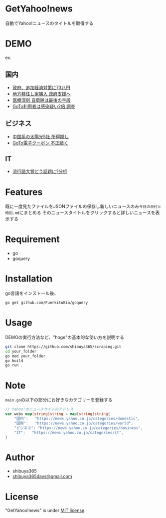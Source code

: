 # GetYahoo!news
 
自動でYahoo!ニュースのタイトルを取得する
# DEMO
ex.
## 国内
- [政府、追加経済対策に73兆円](https://news.yahoo.co.jp/pickup/6378687)
- [地方移住し家購入 政府支援へ](https://news.yahoo.co.jp/pickup/6378693)
- [医療深刻 自衛隊は最後の手段](https://news.yahoo.co.jp/pickup/6378688)
- [GoTo利用者は感染疑い2倍 調査](https://news.yahoo.co.jp/pickup/6378685)
## ビジネス
- [中国系の太陽光5社 所得隠し](https://news.yahoo.co.jp/pickup/6378702)
- [GoTo電子クーポン 不正続く](https://news.yahoo.co.jp/pickup/6378696)
## IT
- [流行語大賞どう話題に?分析](https://news.yahoo.co.jp/pickup/6378691)

# Features
既に一度見たファイルをJSONファイルの保存し新しいニュースのみ`今日の日付と時刻.md`にまとめる
そのニュースタイトルをクリックすると詳しいニュースを表示する

# Requirement
 
* go
* goquery
 
# Installation
 go言語をインストール後、
```bash
go get github.com/PuerkitoBio/goquery
```
 
# Usage
 
DEMOの実行方法など、"hoge"の基本的な使い方を説明する
 
```bash
git clone https://github.com/shibuya365/scraping.git
cd your_folder
go mod your_folder
go build
go run .
```
 
# Note
 
`main.go`の以下の部分にお好きなカテゴリーを登録する
```go
// Yahoo!のニュースサイトのアドレス
var webs map[string]string = map[string]string{
	"国内":   "https://news.yahoo.co.jp/categories/domestic",
	"国際":   "https://news.yahoo.co.jp/categories/world",
	"ビジネス": "https://news.yahoo.co.jp/categories/business",
	"IT":   "https://news.yahoo.co.jp/categories/it",
}
```

# Author
 
* shibuya365
* shibuya365days@gmail.com
 
# License
 
"GetYahoo!news" is under [MIT license](https://en.wikipedia.org/wiki/MIT_License).